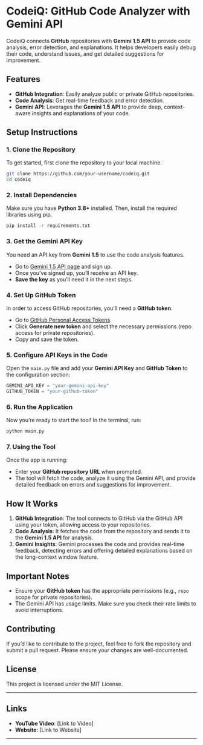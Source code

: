 # **CodeiQ: GitHub Code Analyzer with Gemini API**

CodeiQ connects **GitHub** repositories with **Gemini 1.5 API** to provide code analysis, error detection, and explanations. It helps developers easily debug their code, understand issues, and get detailed suggestions for improvement.

## **Features**
- **GitHub Integration**: Easily analyze public or private GitHub repositories.
- **Code Analysis**: Get real-time feedback and error detection.
- **Gemini API**: Leverages the **Gemini 1.5 API** to provide deep, context-aware insights and explanations of your code.

## **Setup Instructions**

### 1. **Clone the Repository**
To get started, first clone the repository to your local machine.

```bash
git clone https://github.com/your-username/codeiq.git
cd codeiq
```

### 2. **Install Dependencies**
Make sure you have **Python 3.8+** installed. Then, install the required libraries using pip.

```bash
pip install -r requirements.txt
```

### 3. **Get the Gemini API Key**
You need an API key from **Gemini 1.5** to use the code analysis features.

- Go to [Gemini 1.5 API page](https://www.example.com/gemini-api) and sign up.
- Once you’ve signed up, you’ll receive an API key.
- **Save the key** as you’ll need it in the next steps.

### 4. **Set Up GitHub Token**
In order to access GitHub repositories, you'll need a **GitHub token**.

- Go to [GitHub Personal Access Tokens](https://github.com/settings/tokens).
- Click **Generate new token** and select the necessary permissions (repo access for private repositories).
- Copy and save the token.

### 5. **Configure API Keys in the Code**
Open the `main.py` file and add your **Gemini API Key** and **GitHub Token** to the configuration section:

```python
GEMINI_API_KEY = "your-gemini-api-key"
GITHUB_TOKEN = "your-github-token"
```

### 6. **Run the Application**

Now you’re ready to start the tool! In the terminal, run:

```bash
python main.py
```

### 7. **Using the Tool**
Once the app is running:
- Enter your **GitHub repository URL** when prompted.
- The tool will fetch the code, analyze it using the Gemini API, and provide detailed feedback on errors and suggestions for improvement.

## **How It Works**

1. **GitHub Integration**: The tool connects to GitHub via the GitHub API using your token, allowing access to your repositories.
2. **Code Analysis**: It fetches the code from the repository and sends it to the **Gemini 1.5 API** for analysis.
3. **Gemini Insights**: Gemini processes the code and provides real-time feedback, detecting errors and offering detailed explanations based on the long-context window feature.

## **Important Notes**
- Ensure your **GitHub token** has the appropriate permissions (e.g., `repo` scope for private repositories).
- The Gemini API has usage limits. Make sure you check their rate limits to avoid interruptions.

## **Contributing**
If you’d like to contribute to the project, feel free to fork the repository and submit a pull request. Please ensure your changes are well-documented.

## **License**
This project is licensed under the MIT License.

---

## **Links**
- **YouTube Video**: [Link to Video] 
- **Website**: [Link to Website]

---
